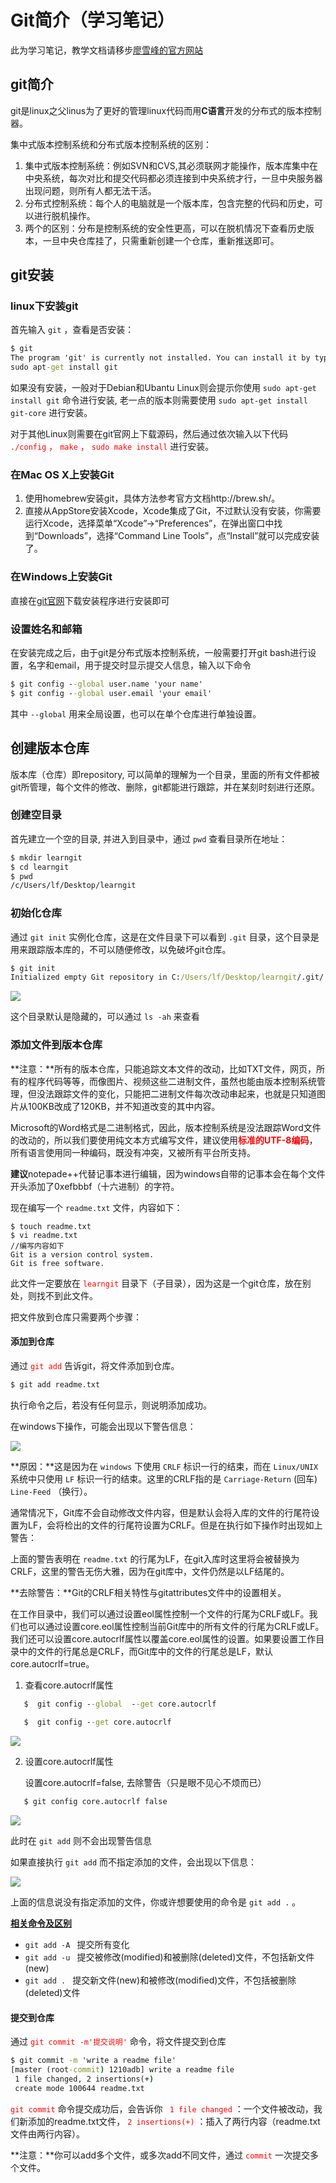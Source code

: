 # Git简介（学习笔记）

此为学习笔记，教学文档请移步[廖雪峰的官方网站](https://www.liaoxuefeng.com/)

<!-- more -->

## git简介

git是linux之父linus为了更好的管理linux代码而用**C语言**开发的分布式的版本控制器。

集中式版本控制系统和分布式版本控制系统的区别：

1. 集中式版本控制系统：例如SVN和CVS,其必须联网才能操作，版本库集中在中央系统，每次对比和提交代码都必须连接到中央系统才行，一旦中央服务器出现问题，则所有人都无法干活。
2. 分布式控制系统：每个人的电脑就是一个版本库，包含完整的代码和历史，可以进行脱机操作。
3. 两个的区别：分布是控制系统的安全性更高，可以在脱机情况下查看历史版本，一旦中央仓库挂了，只需重新创建一个仓库，重新推送即可。

## git安装

### linux下安装git

首先输入 `git` ，查看是否安装：

``` cmd
$ git
The program 'git' is currently not installed. You can install it by typing:
sudo apt-get install git
```

如果没有安装，一般对于Debian和Ubantu  Linux则会提示你使用 `sudo apt-get install git` 命令进行安装, 老一点的版本则需要使用 `sudo apt-get install git-core` 进行安装。

对于其他Linux则需要在git官网上下载源码，然后通过依次输入以下代码<font color="red"> `./config` ， `make` ， `sudo make install` </font>进行安装。

### 在Mac OS X上安装Git

1. 使用homebrew安装git，具体方法参考官方文档http://brew.sh/。
2. 直接从AppStore安装Xcode，Xcode集成了Git，不过默认没有安装，你需要运行Xcode，选择菜单“Xcode”->“Preferences”，在弹出窗口中找到“Downloads”，选择“Command Line Tools”，点“Install”就可以完成安装了。

### 在Windows上安装Git

直接在[git官网](https://git-scm.com/downloads)下载安装程序进行安装即可

### 设置姓名和邮箱

在安装完成之后，由于git是分布式版本控制系统，一般需要打开git bash进行设置，名字和email，用于提交时显示提交人信息，输入以下命令

``` cmd
$ git config --global user.name 'your name'
$ git config --global user.email 'your email'
```

其中 `--global` 用来全局设置，也可以在单个仓库进行单独设置。

## 创建版本仓库

版本库（仓库）即repository, 可以简单的理解为一个目录，里面的所有文件都被git所管理，每个文件的修改、删除，git都能进行跟踪，并在某刻时刻进行还原。

### 创建空目录

首先建立一个空的目录, 并进入到目录中，通过 `pwd` 查看目录所在地址：

``` cmd
$ mkdir learngit
$ cd learngit
$ pwd
/c/Users/lf/Desktop/learngit
```

### 初始化仓库

通过 `git init` 实例化仓库，这是在文件目录下可以看到 `.git` 目录，这个目录是用来跟踪版本库的，不可以随便修改，以免破坏git仓库。

``` cmd
$ git init
Initialized empty Git repository in C:/Users/lf/Desktop/learngit/.git/
```

![](https://raw.githubusercontent.com/fengnzl/HexoImages/master/img/20190707005503.png)

这个目录默认是隐藏的，可以通过 `ls -ah` 来查看

### 添加文件到版本仓库

**注意：**所有的版本仓库，只能追踪文本文件的改动，比如TXT文件，网页，所有的程序代码等等，而像图片、视频这些二进制文件，虽然也能由版本控制系统管理，但没法跟踪文件的变化，只能把二进制文件每次改动串起来，也就是只知道图片从100KB改成了120KB，并不知道改变的其中内容。

Microsoft的Word格式是二进制格式，因此，版本控制系统是没法跟踪Word文件的改动的，所以我们要使用纯文本方式编写文件，建议使用<font color="red">**标准的UTF-8编码**</font>，所有语言使用同一种编码，既没有冲突，又被所有平台所支持。

**建议**notepade++代替记事本进行编辑，因为windows自带的记事本会在每个文件开头添加了0xefbbbf（十六进制）的字符。

现在编写一个 `readme.txt` 文件，内容如下：

``` 
$ touch readme.txt
$ vi readme.txt
//编写内容如下
Git is a version control system.
Git is free software.
```

此文件一定要放在<font color="red"> `learngit` </font>目录下（子目录），因为这是一个git仓库，放在别处，则找不到此文件。

把文件放到仓库只需要两个步骤：

#### 添加到仓库

通过<font color="red"> `git add` </font>告诉git，将文件添加到仓库。

``` cmd
$ git add readme.txt
```

执行命令之后，若没有任何显示，则说明添加成功。

在windows下操作，可能会出现以下警告信息：

![](https://raw.githubusercontent.com/fengnzl/HexoImages/master/img/20190707012043.png)

**原因：**这是因为在 `windows` 下使用 `CRLF` 标识一行的结束，而在 `Linux/UNIX` 系统中只使用 `LF` 标识一行的结束。这里的CRLF指的是 `Carriage-Return` (回车) ` Line-Feed` （换行）。

通常情况下，Git库不会自动修改文件内容，但是默认会将入库的文件的行尾符设置为LF，会将检出的文件的行尾符设置为CRLF。但是在执行如下操作时出现如上警告：

上面的警告表明在 `readme.txt` 的行尾为LF，在git入库时这里将会被替换为CRLF，这里的警告无伤大雅，因为在git库中，文件仍然是以LF结尾的。

**去除警告：**Git的CRLF相关特性与gitattributes文件中的设置相关。

在工作目录中，我们可以通过设置eol属性控制一个文件的行尾为CRLF或LF。我们也可以通过设置core.eol属性控制当前Git库中的所有文件的行尾为CRLF或LF。我们还可以设置core.autocrlf属性以覆盖core.eol属性的设置。如果要设置工作目录中的文件的行尾总是CRLF，而Git库中的文件的行尾总是LF，默认core.autocrlf=true。

1. 查看core.autocrlf属性

   

``` cmd
   $  git config --global  --get core.autocrlf
   
   $  git config --get core.autocrlf
   ```

   ![](https://raw.githubusercontent.com/fengnzl/HexoImages/master/img/20190707013533.png)

2. 设置core.autocrlf属性

   设置core.autocrlf=false, 去除警告（只是眼不见心不烦而已）

   

``` cmd
   $ git config core.autocrlf false
   ```

   ![](https://raw.githubusercontent.com/fengnzl/HexoImages/master/img/20190707013711.png)

此时在 `git add` 则不会出现警告信息

如果直接执行 `git add` 而不指定添加的文件，会出现以下信息：

![](https://raw.githubusercontent.com/fengnzl/HexoImages/master/img/20190707143808.png)

上面的信息说没有指定添加的文件，你或许想要使用的命令是 `git add .` 。

**[相关命令及区别](https://www.cnblogs.com/skura23/p/5859243.html)**

* `git add -A ` 提交所有变化
* `git add -u ` 提交被修改(modified)和被删除(deleted)文件，不包括新文件(new)
* `git add . ` 提交新文件(new)和被修改(modified)文件，不包括被删除(deleted)文件

#### 提交到仓库

通过<font color="red"> `git commit -m'提交说明'` </font>命令，将文件提交到仓库

``` cmd
$ git commit -m 'write a readme file'
[master (root-commit) 1210adb] write a readme file
 1 file changed, 2 insertions(+)
 create mode 100644 readme.txt
```

<font color="red"> `git commit` </font>命令提交成功后，会告诉你<font color="red"> ` 1 file changed` </font>：一个文件被改动，我们新添加的readme.txt文件，<font color="red"> `2 insertions(+)` </font>：插入了两行内容（readme.txt文件由两行内容）。

**注意：**你可以add多个文件，或多次add不同文件，通过<font color="red"> `commit` </font>一次提交多个文件。
